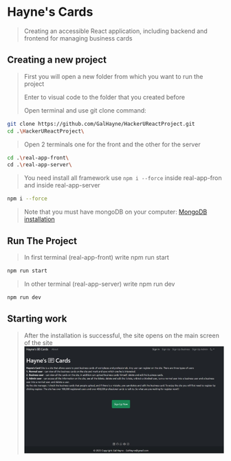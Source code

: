 # Hayne's Cards
> Creating an accessible React application, including backend and frontend for managing business cards

## Creating a new project

>First you will open a new folder from which you want to run the project
>
>Enter to visual code to the folder that you created before
>
>Open terminal and use git clone command:

```sh
git clone https://github.com/GalHayne/HackerUReactProject.git
cd .\HackerUReactProject\
```

>Open 2 terminals one for the front and the other for the server
```sh
cd .\real-app-front\
cd .\real-app-server\
```

> You need install all framework use `npm i --force` inside real-app-fron and inside real-app-server
```sh
npm i --force 
```

> Note that you must have mongoDB on your computer:
[MongoDB installation](https://tomchentw.github.io/react-google-maps/#installation)

## Run The Project
> In first terminal (real-app-front) write npm run start
 ```sh
npm run start
```

> In other terminal (real-app-server) write npm run dev
 ```sh
npm run dev
```

## Starting work
> After the installation is successful, the site opens on the main screen of the site
![Alt text](real-app-front/src/imgs/Hayne's_cards_Home.JPG)
